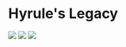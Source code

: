 # Hyrule's Legacy
![](https://img.shields.io/badge/dynamic/json?color=000000&label=version&query=version&url=https%3A%2F%2Fgithub.com%2Fchroma9%2FHyrulesLegacy%2Fraw%2Fmaster%2Fpackage.json)
![](https://img.shields.io/badge/eris-0.13.3-4e98d8)
![](https://img.shields.io/badge/typescript-3.9.7-blue)
